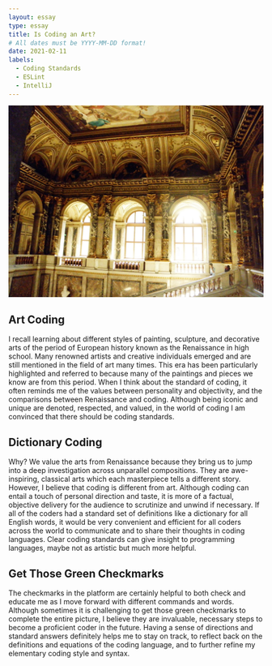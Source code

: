 ```yaml
---
layout: essay
type: essay
title: Is Coding an Art?
# All dates must be YYYY-MM-DD format!
date: 2021-02-11
labels:
  - Coding Standards
  - ESLint
  - IntelliJ
---
```


<img class="ui medium left floated rounded image" src="../images/renaissance.jpg">

## Art Coding
I recall learning about different styles of painting, sculpture, and decorative arts of the period of European history known as the Renaissance in high school. Many renowned artists and creative individuals emerged and are still mentioned in the field of art many times. This era has been particularly highlighted and referred to because many of the paintings and pieces we know are from this period. When I think about the standard of coding, it often reminds me of the values between personality and objectivity, and the comparisons between Renaissance and coding. Although being iconic and unique are denoted, respected, and valued, in the world of coding I am convinced that there should be coding standards.

## Dictionary Coding
Why? We value the arts from Renaissance because they bring us to jump into a deep investigation across unparallel compositions. They are awe-inspiring, classical arts which each masterpiece tells a different story. However, I believe that coding is different from art. Although coding can entail a touch of personal direction and taste, it is more of a factual, objective delivery for the audience to scrutinize and unwind if necessary. If all of the coders had a standard set of definitions like a dictionary for all English words, it would be very convenient and efficient for all coders across the world to communicate and to share their thoughts in coding languages. Clear coding standards can give insight to programming languages, maybe not as artistic but much more helpful.

## Get Those Green Checkmarks
The checkmarks in the platform are certainly helpful to both check and educate me as I move forward with different commands and words. Although sometimes it is challenging to get those green checkmarks to complete the entire picture, I believe they are invaluable, necessary steps to become a proficient coder in the future. Having a sense of directions and standard answers definitely helps me to stay on track, to reflect back on the definitions and equations of the coding language, and to further refine my elementary coding style and syntax.
